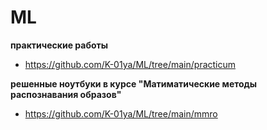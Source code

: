 # ML
**практические работы**
* https://github.com/K-01ya/ML/tree/main/practicum

**решенные ноутбуки в курсе "Матиматические методы распознавания образов"**
* https://github.com/K-01ya/ML/tree/main/mmro
